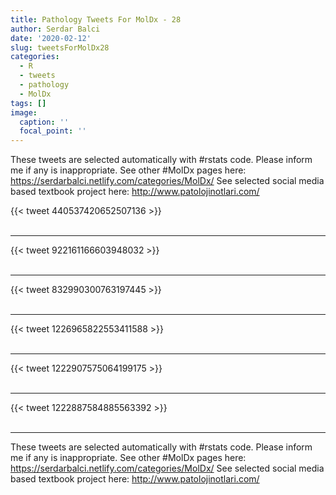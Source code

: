 ```yaml
---
title: Pathology Tweets For MolDx - 28
author: Serdar Balci
date: '2020-02-12'
slug: tweetsForMolDx28
categories:
  - R
  - tweets
  - pathology
  - MolDx
tags: []
image:
  caption: ''
  focal_point: ''
---
```



These tweets are selected automatically with #rstats code. Please inform me if any is inappropriate.
See other #MolDx pages here: https://serdarbalci.netlify.com/categories/MolDx/ 
See selected social media based textbook project here: http://www.patolojinotlari.com/

{{< tweet 440537420652507136 >}}
<br>
<br>
<hr>
{{< tweet 922161166603948032 >}}
<br>
<br>
<hr>
{{< tweet 832990300763197445 >}}
<br>
<br>
<hr>
{{< tweet 1226965822553411588 >}}
<br>
<br>
<hr>
{{< tweet 1222907575064199175 >}}
<br>
<br>
<hr>
{{< tweet 1222887584885563392 >}}
<br>
<br>
<hr>


These tweets are selected automatically with #rstats code. Please inform me if any is inappropriate.
See other #MolDx pages here: https://serdarbalci.netlify.com/categories/MolDx/ 
See selected social media based textbook project here: http://www.patolojinotlari.com/
